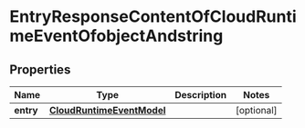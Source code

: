 
# EntryResponseContentOfCloudRuntimeEventOfobjectAndstring

## Properties
Name | Type | Description | Notes
------------ | ------------- | ------------- | -------------
**entry** | [**CloudRuntimeEventModel**](CloudRuntimeEventModel.md) |  |  [optional]



